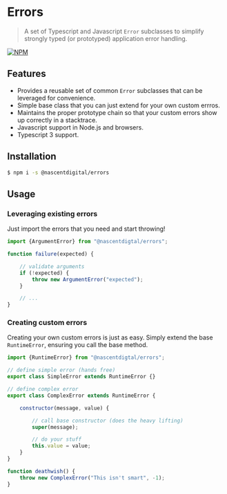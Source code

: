 # Errors
> A set of Typescript and Javascript `Error` subclasses to simplify strongly typed (or prototyped)
application error handling.

[![NPM](https://img.shields.io/npm/v/@nascentdigital/errors.svg)](https://www.npmjs.com/package/@nascentdigital/errors)

## Features

- Provides a reusable set of common `Error` subclasses that can be leveraged for convenience.
- Simple base class that you can just extend for your own custom errros.
- Maintains the proper prototype chain so that your custom errors show up correctly in a stacktrace.
- Javascript support in Node.js and browsers.
- Typescript 3 support.


## Installation

```sh
$ npm i -s @nascentdigital/errors
```


## Usage

### Leveraging existing errors

Just import the errors that you need and start throwing!

```javascript
import {ArgumentError} from "@nascentdigtal/errors";

function failure(expected) {

    // validate arguments
    if (!expected) {
        throw new ArgumentError("expected");
    }

    // ...
}
```

### Creating custom errors

Creating your own custom errors is just as easy.
Simply extend the base `RuntimeError`, ensuring you call the base method.

```javascript
import {RuntimeError} from "@nascentdigtal/errors";

// define simple error (hands free)
export class SimpleError extends RuntimeError {}

// define complex error
export class ComplexError extends RuntimeError {

    constructor(message, value) {

        // call base constructor (does the heavy lifting)
        super(message);

        // do your stuff
        this.value = value;
    }
}

function deathwish() {
    throw new ComplexError("This isn't smart", -1);
}
```
